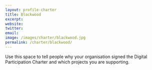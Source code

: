 ```yaml
---
layout: profile-charter
title: Blackwood
excerpt: 
website: 
twitter: 
email: 
image: /images/charter/blackwood.jpg
permalink: /charter/blackwood/
---
```


Use this space to tell people why your organisation signed the Digital Participation Charter and which projects you are supporting.